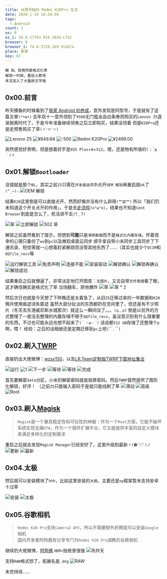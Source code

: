 ```yaml
---
title: 从零开始的 Redmi K20Pro 生活
date: 2020-1-14 18:24:59
tags:
  - Android
count: 1
os: 0
os_1: 10.0.17763.914 2019-LTSC
browser: 0
browser_1: 74.0.3729.169 Stable
place: 新家
key: 67
---
```

    解 BL 锁竟然是格式化草
    解锁一时爽，重启火葬场
    本文加入了大量颜文字哦
<!-- more -->
## 0x00.前言
昨天~~摸鱼~~的时候看到了[我家 Android 初养成](https://web.archive.org/web/20200114105238/https://diygod.me/android/)，意外发现是同型号，于是就有了这篇文章`(*•ω•)`
去年双十一意外领到了`¥500`无门槛全品白条券而购买的`Lenovo Z5`逐渐脱离时代了，于是今年准备继续领券之后立即购买，结果没领着
但是`K20Pro`还是走预售购买了草`(〃'▽'〃)`

![Lenovo Z5](https://i1.yuangezhizao.cn/Win-10/20200114183728.png!webp)
![¥649.64](https://i1.yuangezhizao.cn/Win-10/20200114184104.jpg!webp)
![-500](https://cors.yuangezhizao.workers.dev/?url=https://b290.photo.store.qq.com/psb?/V142qzsq49uFaJ/NXvLYPUPtZyvSwtoqWKDkDT84U4GvIqZ83.3h*i8tjM!/b/dCIBAAAAAAAA&bo=AAYACgAGAAoRECc!)
![Redmi K20Pro](https://i1.yuangezhizao.cn/Win-10/20200114183332.png!webp)
![¥2499.00](https://i1.yuangezhizao.cn/Win-10/20200114183650.jpg!webp)

突然感觉好贵啊，但是想着好歹是`855 Plus`+`8`+`512`，嗯，还是物有所值的`(；´д｀)ゞ`

## 0x01.解锁`Bootloader`
没错就是那个`BL`，其实之前`Z5`只需在`开发者选项`中点开`OEM 解锁`再重启就`ok`了`(^_−)☆`
![OEM 解锁](https://i1.yuangezhizao.cn/Redmi-K20Pro/Screenshot_2020-01-14-18-55-53-111_com.android.se.jpg!webp)

结果`K20`这里倒是可以直接点开，然而好像并没有什么卵用`(艹皿艹)`
所以「我们仍未知道这个开关点开的作用」，于是去[走流程](https://web.archive.org/web/20200114120513/http://www.miui.com/unlock/index.html)`(o°ω°o)`，结果也不知道`Cent Browser`到底是怎么了，死活进不去`(T＿T)`

![草](https://i1.yuangezhizao.cn/Win-10/20200114195312.jpg!webp)
![立即解锁](https://i1.yuangezhizao.cn/Win-10/20200114195725.jpg!webp)
![502 草](https://i1.yuangezhizao.cn/Win-10/20200114195844.jpg!webp)

解锁之前虽然看到了提示，但想到**可能**只是`清除数据`而不是`格式化内置存储`，怀着侥幸的心理只备份了`wx`到`pc`以及微软桌面云同步
顺手拿自带小米同步工具同步了下通讯录、短信等就一心想着赶紧解锁而没管其他东西了……（其实也就少个`DCIM`和`QQfile_recv`等

![运行解锁工具](https://i1.yuangezhizao.cn/Win-10/20200113204732.jpg!webp)
![免责声明](https://i1.yuangezhizao.cn/Win-10/20200113204648.jpg!webp)
![连接不能](https://i1.yuangezhizao.cn/Win-10/20200113204822.jpg!webp)
![安装驱动](https://i1.yuangezhizao.cn/Win-10/20200113205200.jpg!webp)
![解锁确认](https://i1.yuangezhizao.cn/Win-10/20200113205336.jpg!webp)
![解锁再确认](https://i1.yuangezhizao.cn/Win-10/20200113205347.jpg!webp)
![解锁成功](https://i1.yuangezhizao.cn/Win-10/20200113205404.jpg!webp)

结果重启之后就懵逼了，非常淡定地打开图库：`无图片`，又去自带`文件管理`看了眼，这才确信确实是格式化了草
当场翻车，原地爆炸
![草](https://i1.yuangezhizao.cn/Win-10/20191016005155.jpg!webp)
![草 * 2](https://i1.yuangezhizao.cn/Redmi-K20Pro/Screenshot_2020-01-13-21-05-59-693_com.android.se.jpg!webp)

然后次日也就是今天想了下昨晚还是太着急了，从旧`Z5`迁移过来的一年数据和`K20`俩月使用痕迹消失匿迹
虽然大部分扯淡的东西都扔在空间里了，但还是有不少照片（冬天去东港威尼斯水城那次）就这么一瞬间没了。。。`(ಥ﹏ಥ)`
倒是以另外的方式整理了一直没去整理的内置存储不限于`QQfile_recv`，虽没意识到有什么很重要的东西，不过也可能永远也想不起来了`(｀・ω・´)`
话说都`512 GB`存储了还整理个`p`啊，喂！
经验：之后的话相册还是定期迁移到`pc`上吧`(￣.￣)`

## 0x02.刷入[TWRP](https://twrp.me/)
直接扔出大佬微博：[wzsx150](https://weibo.com/u/6033736159)，以及[LR.Team定制版TWRP下载地址集合](https://weibo.com/ttarticle/p/show?id=2309404160776561631202)

![运行](https://i1.yuangezhizao.cn/Win-10/20200113210645.jpg!webp)
![1](https://i1.yuangezhizao.cn/Win-10/20200113210657.jpg!webp)
![下一步](https://i1.yuangezhizao.cn/Win-10/20200113210711.jpg!webp)
![等待](https://i1.yuangezhizao.cn/Win-10/20200113210735.jpg!webp)
![等待](https://i1.yuangezhizao.cn/Win-10/20200113210749.jpg!webp)
![完成](https://i1.yuangezhizao.cn/Win-10/20200113210806.jpg!webp)

首先要解密`data`分区，小米的解密密码就是锁屏密码，然后`TWRP`竟然提供了图形化解锁，好评！
（之前`Z5`只能输入密码于是就只能线刷了草
![滑动](https://i1.yuangezhizao.cn/Redmi-K20Pro/Screenshot_2020-01-13-21-08-54.png!webp)
![高级](https://i1.yuangezhizao.cn/Redmi-K20Pro/Screenshot_2020-01-13-21-09-07.png!webp)
![Root](https://i1.yuangezhizao.cn/Redmi-K20Pro/Screenshot_2020-01-13-21-09-50.png!webp)

## 0x03.刷入[Magisk](https://github.com/topjohnwu/Magisk)
> `Magisk`是一个兼具稳定性和可玩性的神器：作为一个`Root`方案，它能不破坏系统实现无痛`OTA`，作为一个插件扩展平台，它又能提供丰富的自定义模块来满足多样化的定制需求

重启之后就会发现`Magisk Manager`已经安好了，这里升级到最新`ヾ(✿ﾟ▽ﾟ)ノ`
![更新](https://i1.yuangezhizao.cn/Redmi-K20Pro/Screenshot_2020-01-13-21-48-50-354_com.topjohnwu..jpg!webp)
![最新](https://i1.yuangezhizao.cn/Redmi-K20Pro/Screenshot_2020-01-13-21-50-25-124_com.topjohnwu..jpg!webp)

## 0x04.太极
然后就可以安装模块了`hhh`，比如这里安装的`太极`，主要还是`xp`框架暂未支持安卓十过草

![安装](https://i1.yuangezhizao.cn/Redmi-K20Pro/Screenshot_2020-01-14-20-50-16-168_com.topjohnwu..jpg!webp)
![太极](https://i1.yuangezhizao.cn/Redmi-K20Pro/Screenshot_2020-01-14-20-54-51-953_me.weishu.exp.jpg!webp)

## 0x05.谷歌相机
> `Redmi K20 Pro`支持`Camera2 API`，所以不需要额外折腾就可以安装`Google`相机<br>
国内开发者阿狗酱有分享专门为`Redmi K20 Pro`调教的谷歌相机

继续扔大佬微博，[阿狗酱](https://weibo.com/u/5213532617)
`HDR+`拍夜景很强
![吊炸天](https://i1.yuangezhizao.cn/Redmi-K20Pro/Screenshot_2020-01-14-21-00-01-611_org.codeaurora.jpg!webp)

支持`RAW`格式惊了，拓展名是`.dng`
![RAW](https://i1.yuangezhizao.cn/Redmi-K20Pro/Screenshot_2020-01-14-21-01-34-548_org.codeaurora.jpg!webp)

未完待续……
